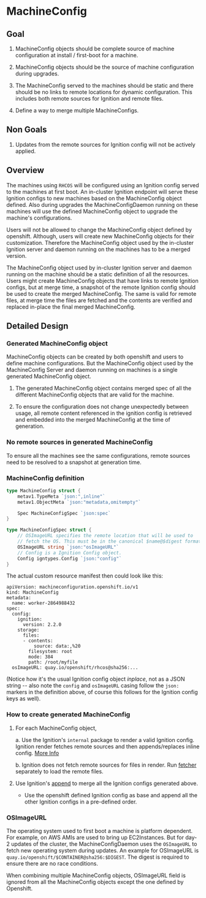 # MachineConfig

## Goal

1. MachineConfig objects should be complete source of machine configuration at install / first-boot for a machine.

2. MachineConfig objects should be the source of machine configuration during upgrades.

3. The MachineConfig served to the machines should be static and there should be no links to remote locations for dynamic configuration. This includes both remote sources for Ignition and remote files.

4. Define a way to merge multiple MachineConfigs.

## Non Goals

1. Updates from the remote sources for Ignition config will not be actively applied.

## Overview

The machines using `RHCOS` will be configured using an Ignition config served to the machines at first boot. An in-cluster Ignition endpoint will serve these Ignition configs to new machines based on the MachineConfig object defined.
Also during upgrades the MachineConfigDaemon running on these machines will use the defined MachineConfig object to upgrade the machine's configurations.

Users will not be allowed to change the MachineConfig object defined by openshift. Although, users will create new MachineConfig objects for their customization. Therefore the MachineConfig object used by the in-cluster Ignition server and daemon running on the machines has to be a merged version.

The MachineConfig object used by in-cluster Ignition server and daemon running on the machine should be a static definition of all the resources. Users might create MachineConfig objects that have links to remote Ignition configs, but at merge time, a snapshot of the remote Ignition config should be used to create the merged MachineConfig. The same is valid for remote files, at merge time the files are fetched and the contents are verified and replaced in-place the final merged MachineConfig.

## Detailed Design

### Generated MachineConfig object

MachineConfig objects can be created by both openshift and users to define machine configurations. But the MachineConfig object used by the MachineConfig Server and daemon running on machines is a single generated MachineConfig object.

1. The generated MachineConfig object contains merged spec of all the different MachineConfig objects that are valid for the machine.

2. To ensure the configuration does not change unexpectedly between usage, all remote content referenced in the ignition config is retrieved and embedded into the merged MachineConfig at the time of generation.

### No remote sources in generated MachineConfig

To ensure all the machines see the same configurations, remote sources need to be resolved to a snapshot at generation time.

### MachineConfig definition

```go
type MachineConfig struct {
    metav1.TypeMeta `json:",inline"`
    metav1.ObjectMeta `json:"metadata,omitempty"`

    Spec MachineConfigSpec `json:spec`
}

type MachineConfigSpec struct {
    // OSImageURL specifies the remote location that will be used to
    // fetch the OS. This must be in the canonical $name@$digest format.
    OSImageURL string `json:"osImageURL"`
    // Config is a Ignition Config object.
    Config igntypes.Config `json:"config"`
}
```

The actual custom resource manifest then could look like this:

```
apiVersion: machineconfiguration.openshift.io/v1
kind: MachineConfig
metadata:
  name: worker-2864988432
spec:
  config:
    ignition:
      version: 2.2.0
    storage:
      files:
      - contents:
          source: data:,%20
        filesystem: root
        mode: 384
        path: /root/myfile
  osImageURL: quay.io/openshift/rhcos@sha256:...
```

(Notice how it's the usual Ignition config object *inplace*, not as a JSON
string -- also note the `config` and `osImageURL` casing follow the
`json:` markers in the definition above, of course this follows for the
Ignition config keys as well).

### How to create generated MachineConfig

1. For each MachineConfig object,

    a. Use the Ignition's `internal` package to render a valid Ignition config. Ignition render fetches remote sources and then appends/replaces inline config. [More Info](https://github.com/coreos/Ignition/blob/99b8d5052db6b30fe4812d2efbc8713a3abbef70/internal/exec/engine.go#L204-L252)

    b. Ignition does not fetch remote sources for files in render. Run [fetcher](https://github.com/coreos/Ignition/blob/99b8d5052db6b30fe4812d2efbc8713a3abbef70/internal/exec/util/file.go#L183) separately to load the remote files.

2. Use Ignition's [append](https://github.com/coreos/ignition/blob/99b8d5052db6b30fe4812d2efbc8713a3abbef70/config/v2_2/append.go#L23-L34) to merge all the Ignition configs generated above.

    * Use the openshift defined Ignition config as base and append all the other Ignition configs in a pre-defined order.

### OSImageURL

The operating system used to first boot a machine is platform dependent. For example, on AWS AMIs are used to bring up EC2Instances. But for day-2 updates of the cluster, the MachineConfigDaemon uses the `OSImageURL` to fetch new operating system during updates. An example for OSImageURL is `quay.io/openshift/$CONTAINER@sha256:$DIGEST`. The digest is required to ensure there are no race conditions.

When combining multiple MachineConfig objects, OSImageURL field is ignored from all the MachineConfig objects except the one defined by Openshift.
